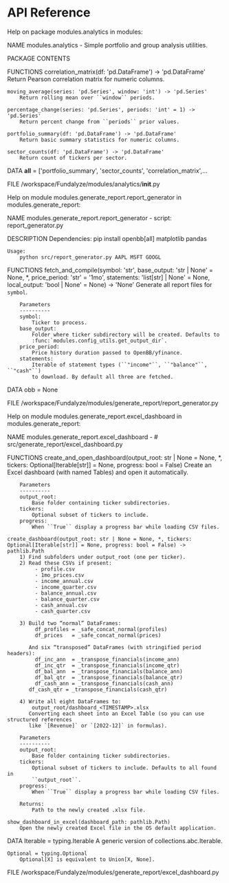 # API Reference
Help on package modules.analytics in modules:

NAME
    modules.analytics - Simple portfolio and group analysis utilities.

PACKAGE CONTENTS


FUNCTIONS
    correlation_matrix(df: 'pd.DataFrame') -> 'pd.DataFrame'
        Return Pearson correlation matrix for numeric columns.
    
    moving_average(series: 'pd.Series', window: 'int') -> 'pd.Series'
        Return rolling mean over ``window`` periods.
    
    percentage_change(series: 'pd.Series', periods: 'int' = 1) -> 'pd.Series'
        Return percent change from ``periods`` prior values.
    
    portfolio_summary(df: 'pd.DataFrame') -> 'pd.DataFrame'
        Return basic summary statistics for numeric columns.
    
    sector_counts(df: 'pd.DataFrame') -> 'pd.DataFrame'
        Return count of tickers per sector.

DATA
    __all__ = ['portfolio_summary', 'sector_counts', 'correlation_matrix',...

FILE
    /workspace/Fundalyze/modules/analytics/__init__.py


Help on module modules.generate_report.report_generator in modules.generate_report:

NAME
    modules.generate_report.report_generator - script: report_generator.py

DESCRIPTION
    Dependencies:
        pip install openbb[all] matplotlib pandas
    
    Usage:
        python src/report_generator.py AAPL MSFT GOOGL

FUNCTIONS
    fetch_and_compile(symbol: 'str', base_output: 'str | None' = None, *, price_period: 'str' = '1mo', statements: 'list[str] | None' = None, local_output: 'bool | None' = None) -> 'None'
        Generate all report files for ``symbol``.
        
        Parameters
        ----------
        symbol:
            Ticker to process.
        base_output:
            Folder where ticker subdirectory will be created. Defaults to
            :func:`modules.config_utils.get_output_dir`.
        price_period:
            Price history duration passed to OpenBB/yfinance.
        statements:
            Iterable of statement types (``"income"``, ``"balance"``, ``"cash"``)
            to download. By default all three are fetched.

DATA
    obb = None

FILE
    /workspace/Fundalyze/modules/generate_report/report_generator.py


Help on module modules.generate_report.excel_dashboard in modules.generate_report:

NAME
    modules.generate_report.excel_dashboard - # src/generate_report/excel_dashboard.py

FUNCTIONS
    create_and_open_dashboard(output_root: str | None = None, *, tickers: Optional[Iterable[str]] = None, progress: bool = False)
        Create an Excel dashboard (with named Tables) and open it automatically.
        
        Parameters
        ----------
        output_root:
            Base folder containing ticker subdirectories.
        tickers:
            Optional subset of tickers to include.
        progress:
            When ``True`` display a progress bar while loading CSV files.
    
    create_dashboard(output_root: str | None = None, *, tickers: Optional[Iterable[str]] = None, progress: bool = False) -> pathlib.Path
        1) Find subfolders under output_root (one per ticker).
        2) Read these CSVs if present:
             - profile.csv
             - 1mo_prices.csv
             - income_annual.csv
             - income_quarter.csv
             - balance_annual.csv
             - balance_quarter.csv
             - cash_annual.csv
             - cash_quarter.csv
        
        3) Build two “normal” DataFrames:
             df_profiles = _safe_concat_normal(profiles)
             df_prices   = _safe_concat_normal(prices)
        
           And six “transposed” DataFrames (with stringified period headers):
             df_inc_ann  = _transpose_financials(income_ann)
             df_inc_qtr  = _transpose_financials(income_qtr)
             df_bal_ann  = _transpose_financials(balance_ann)
             df_bal_qtr  = _transpose_financials(balance_qtr)
             df_cash_ann = _transpose_financials(cash_ann)
           df_cash_qtr = _transpose_financials(cash_qtr)
        
        4) Write all eight DataFrames to:
            output_root/dashboard_<TIMESTAMP>.xlsx
           Converting each sheet into an Excel Table (so you can use structured references
           like `[Revenue]` or `[2022-12]` in formulas).
        
        Parameters
        ----------
        output_root:
            Base folder containing ticker subdirectories.
        tickers:
            Optional subset of tickers to include. Defaults to all found in
            ``output_root``.
        progress:
            When ``True`` display a progress bar while loading CSV files.
        
        Returns:
            Path to the newly created .xlsx file.
    
    show_dashboard_in_excel(dashboard_path: pathlib.Path)
        Open the newly created Excel file in the OS default application.

DATA
    Iterable = typing.Iterable
        A generic version of collections.abc.Iterable.
    
    Optional = typing.Optional
        Optional[X] is equivalent to Union[X, None].

FILE
    /workspace/Fundalyze/modules/generate_report/excel_dashboard.py


